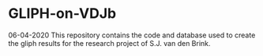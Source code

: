 # GLIPH-on-VDJb
06-04-2020
This repository contains the code and database used to create the gliph results for the research project of S.J. van den Brink.
